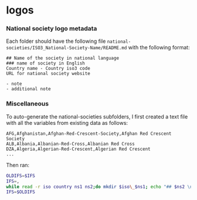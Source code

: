 # logos

### National society logo metadata
Each folder should have the following file `national-societies/ISO3_National-Society-Name/README.md` with the following format:
```
## Name of the society in national language
### name of society in English 
Country name - Country iso3 code
URL for national society website

- note
- additional note
```

### Miscellaneous
To auto-generate the national-societies subfolders, I first created a text file with all the variables from existing data as follows:
```plain
AFG,Afghanistan,Afghan-Red-Crescent-Society,Afghan Red Crescent Society
ALB,Albania,Albanian-Red-Cross,Albanian Red Cross
DZA,Algeria,Algerian-Red-Crescent,Algerian Red Crescent
...
```
Then ran:
```bash
OLDIFS=$IFS
IFS=,
while read -r iso country ns1 ns2;do mkdir $iso\_$ns1; echo "## $ns2 \n$country - $iso" > $iso\_$ns1/README.md; done < countries.csv
IFS=$OLDIFS
```
